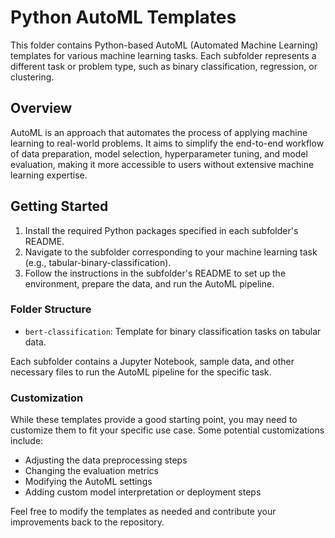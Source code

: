 
# Python AutoML Templates

This folder contains Python-based AutoML (Automated Machine Learning) templates for various machine learning tasks. Each subfolder represents a different task or problem type, such as binary classification, regression, or clustering.

## Overview

AutoML is an approach that automates the process of applying machine learning to real-world problems. It aims to simplify the end-to-end workflow of data preparation, model selection, hyperparameter tuning, and model evaluation, making it more accessible to users without extensive machine learning expertise.

## Getting Started

1. Install the required Python packages specified in each subfolder's README.
2. Navigate to the subfolder corresponding to your machine learning task (e.g., tabular-binary-classification).
3. Follow the instructions in the subfolder's README to set up the environment, prepare the data, and run the AutoML pipeline.

### Folder Structure

- `bert-classification`: Template for binary classification tasks on tabular data.

Each subfolder contains a Jupyter Notebook, sample data, and other necessary files to run the AutoML pipeline for the specific task.

### Customization

While these templates provide a good starting point, you may need to customize them to fit your specific use case. Some potential customizations include:

- Adjusting the data preprocessing steps
- Changing the evaluation metrics
- Modifying the AutoML settings
- Adding custom model interpretation or deployment steps

Feel free to modify the templates as needed and contribute your improvements back to the repository.
